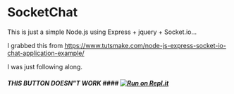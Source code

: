 # SocketChat
This is just a simple Node.js using Express + jquery + Socket.io...

I grabbed this from https://www.tutsmake.com/node-js-express-socket-io-chat-application-example/

I was just following along.

##### THIS BUTTON DOESN"T WORK #### [![Run on Repl.it](https://repl.it/badge/github/TonyHsieh/SocketChat)](https://repl.it/github/TonyHsieh/SocketChat)
